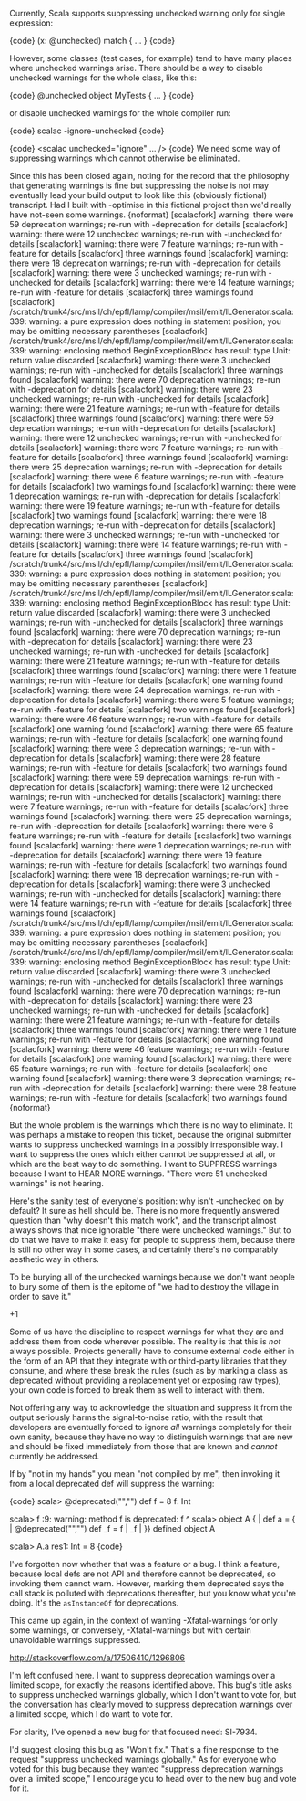 Currently, Scala supports suppressing unchecked warning only for single expression:

{code}
(x: @unchecked) match { ... }
{code}

However, some classes (test cases, for example) tend to have many places where unchecked warnings arise. There should be a way to disable unchecked warnings for the whole class, like this:

{code}
@unchecked
object MyTests { ... }
{code}

or disable unchecked warnings for the whole compiler run:

{code}
scalac -ignore-unchecked
{code}

{code}
<scalac unchecked="ignore" ... />
{code}
We need some way of suppressing warnings which cannot otherwise be eliminated.

Since this has been closed again, noting for the record that the philosophy that generating warnings is fine but suppressing the noise is not may eventually lead your build output to look like this (obviously fictional) transcript.  Had I built with -optimise in this fictional project then we'd really have not-seen some warnings.
{noformat}
[scalacfork] warning: there were 59 deprecation warnings; re-run with -deprecation for details
[scalacfork] warning: there were 12 unchecked warnings; re-run with -unchecked for details
[scalacfork] warning: there were 7 feature warnings; re-run with -feature for details
[scalacfork] three warnings found
[scalacfork] warning: there were 18 deprecation warnings; re-run with -deprecation for details
[scalacfork] warning: there were 3 unchecked warnings; re-run with -unchecked for details
[scalacfork] warning: there were 14 feature warnings; re-run with -feature for details
[scalacfork] three warnings found
[scalacfork] /scratch/trunk4/src/msil/ch/epfl/lamp/compiler/msil/emit/ILGenerator.scala:339: warning: a pure expression does nothing in statement position; you may be omitting necessary parentheses
[scalacfork] /scratch/trunk4/src/msil/ch/epfl/lamp/compiler/msil/emit/ILGenerator.scala:339: warning: enclosing method BeginExceptionBlock has result type Unit: return value discarded
[scalacfork] warning: there were 3 unchecked warnings; re-run with -unchecked for details
[scalacfork] three warnings found
[scalacfork] warning: there were 70 deprecation warnings; re-run with -deprecation for details
[scalacfork] warning: there were 23 unchecked warnings; re-run with -unchecked for details
[scalacfork] warning: there were 21 feature warnings; re-run with -feature for details
[scalacfork] three warnings found
[scalacfork] warning: there were 59 deprecation warnings; re-run with -deprecation for details
[scalacfork] warning: there were 12 unchecked warnings; re-run with -unchecked for details
[scalacfork] warning: there were 7 feature warnings; re-run with -feature for details
[scalacfork] three warnings found
[scalacfork] warning: there were 25 deprecation warnings; re-run with -deprecation for details
[scalacfork] warning: there were 6 feature warnings; re-run with -feature for details
[scalacfork] two warnings found
[scalacfork] warning: there were 1 deprecation warnings; re-run with -deprecation for details
[scalacfork] warning: there were 19 feature warnings; re-run with -feature for details
[scalacfork] two warnings found
[scalacfork] warning: there were 18 deprecation warnings; re-run with -deprecation for details
[scalacfork] warning: there were 3 unchecked warnings; re-run with -unchecked for details
[scalacfork] warning: there were 14 feature warnings; re-run with -feature for details
[scalacfork] three warnings found
[scalacfork] /scratch/trunk4/src/msil/ch/epfl/lamp/compiler/msil/emit/ILGenerator.scala:339: warning: a pure expression does nothing in statement position; you may be omitting necessary parentheses
[scalacfork] /scratch/trunk4/src/msil/ch/epfl/lamp/compiler/msil/emit/ILGenerator.scala:339: warning: enclosing method BeginExceptionBlock has result type Unit: return value discarded
[scalacfork] warning: there were 3 unchecked warnings; re-run with -unchecked for details
[scalacfork] three warnings found
[scalacfork] warning: there were 70 deprecation warnings; re-run with -deprecation for details
[scalacfork] warning: there were 23 unchecked warnings; re-run with -unchecked for details
[scalacfork] warning: there were 21 feature warnings; re-run with -feature for details
[scalacfork] three warnings found
[scalacfork] warning: there were 1 feature warnings; re-run with -feature for details
[scalacfork] one warning found
[scalacfork] warning: there were 24 deprecation warnings; re-run with -deprecation for details
[scalacfork] warning: there were 5 feature warnings; re-run with -feature for details
[scalacfork] two warnings found
[scalacfork] warning: there were 46 feature warnings; re-run with -feature for details
[scalacfork] one warning found
[scalacfork] warning: there were 65 feature warnings; re-run with -feature for details
[scalacfork] one warning found
[scalacfork] warning: there were 3 deprecation warnings; re-run with -deprecation for details
[scalacfork] warning: there were 28 feature warnings; re-run with -feature for details
[scalacfork] two warnings found
[scalacfork] warning: there were 59 deprecation warnings; re-run with -deprecation for details
[scalacfork] warning: there were 12 unchecked warnings; re-run with -unchecked for details
[scalacfork] warning: there were 7 feature warnings; re-run with -feature for details
[scalacfork] three warnings found
[scalacfork] warning: there were 25 deprecation warnings; re-run with -deprecation for details
[scalacfork] warning: there were 6 feature warnings; re-run with -feature for details
[scalacfork] two warnings found
[scalacfork] warning: there were 1 deprecation warnings; re-run with -deprecation for details
[scalacfork] warning: there were 19 feature warnings; re-run with -feature for details
[scalacfork] two warnings found
[scalacfork] warning: there were 18 deprecation warnings; re-run with -deprecation for details
[scalacfork] warning: there were 3 unchecked warnings; re-run with -unchecked for details
[scalacfork] warning: there were 14 feature warnings; re-run with -feature for details
[scalacfork] three warnings found
[scalacfork] /scratch/trunk4/src/msil/ch/epfl/lamp/compiler/msil/emit/ILGenerator.scala:339: warning: a pure expression does nothing in statement position; you may be omitting necessary parentheses
[scalacfork] /scratch/trunk4/src/msil/ch/epfl/lamp/compiler/msil/emit/ILGenerator.scala:339: warning: enclosing method BeginExceptionBlock has result type Unit: return value discarded
[scalacfork] warning: there were 3 unchecked warnings; re-run with -unchecked for details
[scalacfork] three warnings found
[scalacfork] warning: there were 70 deprecation warnings; re-run with -deprecation for details
[scalacfork] warning: there were 23 unchecked warnings; re-run with -unchecked for details
[scalacfork] warning: there were 21 feature warnings; re-run with -feature for details
[scalacfork] three warnings found
[scalacfork] warning: there were 1 feature warnings; re-run with -feature for details
[scalacfork] one warning found
[scalacfork] warning: there were 46 feature warnings; re-run with -feature for details
[scalacfork] one warning found
[scalacfork] warning: there were 65 feature warnings; re-run with -feature for details
[scalacfork] one warning found
[scalacfork] warning: there were 3 deprecation warnings; re-run with -deprecation for details
[scalacfork] warning: there were 28 feature warnings; re-run with -feature for details
[scalacfork] two warnings found
{noformat}

But the whole problem is the warnings which there is no way to eliminate.  It was perhaps a mistake to reopen this ticket, because the original submitter wants to suppress unchecked warnings  in a possibly irresponsible way.  I want to suppress the ones which either cannot be suppressed at all, or which are the best way to do something.  I want to SUPPRESS warnings because I want to HEAR MORE warnings.  "There were 51 unchecked warnings" is not hearing.

Here's the sanity test of everyone's position: why isn't -unchecked on by default? It sure as hell should be.  There is no more frequently answered question than "why doesn't this match work", and the transcript almost always shows that nice ignorable "there were unchecked warnings." But to do that we have to make it easy for people to suppress them, because there is still no other way in some cases, and certainly there's no comparably aesthetic way in others.

To be burying all of the unchecked warnings because we don't want people to bury some of them is the epitome of "we had to destroy the village in order to save it."

+1

Some of us have the discipline to respect warnings for what they are and address them from code wherever possible.  The reality is that this is *not* always possible.  Projects generally have to consume external code either in the form of an API that they integrate with or third-party libraries that they consume, and where these break the rules (such as by marking a class as deprecated without providing a replacement yet or exposing raw types), your own code is forced to break them as well to interact with them.

Not offering any way to acknowledge the situation and suppress it from the output seriously harms the signal-to-noise ratio, with the result that developers are eventually forced to ignore *all* warnings completely for their own sanity, because they have no way to distinguish warnings that are new and should be fixed immediately from those that are known and *cannot* currently be addressed.

If by "not in my hands" you mean "not compiled by me", then invoking it from a local deprecated def will suppress the warning:

{code}
scala> @deprecated("","") def f = 8
f: Int

scala> f
<console>:9: warning: method f is deprecated: 
              f
              ^
scala> object A {
     | def a = {
     | @deprecated("","") def _f = f
     | _f
     | }}
defined object A

scala> A.a
res1: Int = 8
{code}

I've forgotten now whether that was a feature or a bug.  I think a feature, because local defs are not API and therefore cannot be deprecated, so invoking them cannot warn.  However, marking them deprecated says the call stack is polluted with deprecations thereafter, but you know what you're doing.  It's the `asInstanceOf` for deprecations.

This came up again, in the context of wanting -Xfatal-warnings for only some warnings, or conversely, -Xfatal-warnings but with certain unavoidable warnings suppressed.

http://stackoverflow.com/a/17506410/1296806


I'm left confused here.  I want to suppress deprecation warnings over a limited scope, for exactly the reasons identified above.  This bug's title asks to suppress unchecked warnings globally, which I don't want to vote for, but the conversation has clearly moved to suppress deprecation warnings over a limited scope, which I do want to vote for.

For clarity, I've opened a new bug for that focused need: SI-7934.

I'd suggest closing this bug as "Won't fix."  That's a fine response to the request "suppress unchecked warnings globally."  As for everyone who voted for this bug because they wanted "suppress deprecation warnings over a limited scope," I encourage you to head over to the new bug and vote for it.

